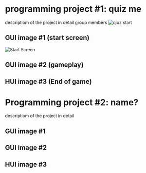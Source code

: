 # programming project #1: quiz me
descriptiom of the project in detail
group members ![qiuz start]()

## GUI image #1 (start screen)
![Start Screen](https://user-images.githubusercontent.com/101122303/160848471-d2246fd7-0b65-49ad-be6a-2aebc8102462.png)

## GUI image #2 (gameplay)
## HUI image #3 (End of game)


# Programming project #2: name?
descriptiom of the project in detail
## GUI image #1
## GUI image #2
## HUI image #3

